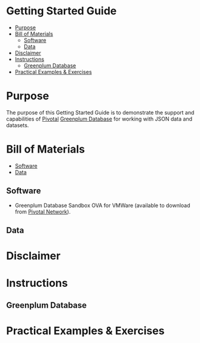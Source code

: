 # Getting Started Guide
- [Purpose](GETTING-STARTED-GUIDE.MD#purpose)
- [Bill of Materials](GETTING-STARTED-GUIDE.MD#bill-of-materials)
  - [Software](GETTING-STARTED-GUIDE.MD#software)
  - [Data](GETTING-STARTED-GUIDE.MD#data)
- [Disclaimer](GETTING-STARTED-GUIDE.MD#disclaimer)
- [Instructions](GETTING-STARTED-GUIDE.MD#instructions)
  - [Greenplum Database](GETTING-STARTED-GUIDE.MD#greenplum-database)
- [Practical Examples & Exercises](GETTING-STARTED-GUIDE.MD#practical-examples--exercices)

# Purpose

The purpose of this Getting Started Guide is to demonstrate the support and capabilities of [Pivotal](http://pivotal.io) [Greenplum Database](http://greenplum.org) for working with JSON data and datasets. 

# Bill of Materials

- [Software](GETTING-STARTED-GUIDE.MD#software)
- [Data](GETTING-STARTED-GUIDE.MD#data)

## Software

- Greenplum Database Sandbox OVA for VMWare (available to download from [Pivotal Network](https://network.pivotal.io/products/pivotal-gpdb)).

## Data
# Disclaimer
# Instructions
## Greenplum Database
# Practical Examples & Exercises
